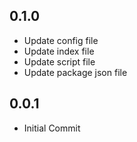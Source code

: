 ## 0.1.0

- Update config file
- Update index file
- Update script file
- Update package json file

## 0.0.1

- Initial Commit